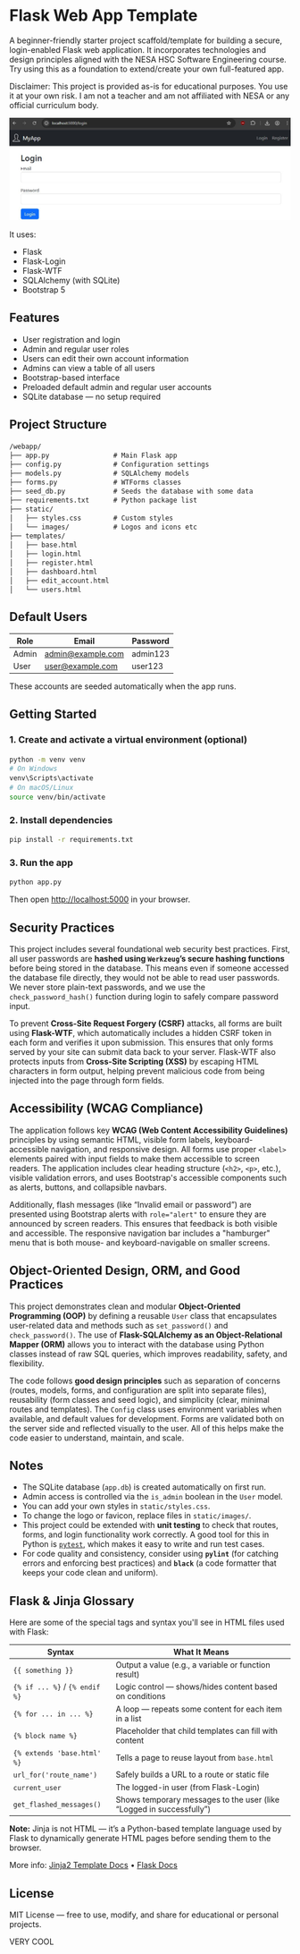 # Flask Web App Template

A beginner-friendly starter project scaffold/template for building a secure, login-enabled Flask web application. It incorporates technologies and design principles aligned with the NESA HSC Software Engineering course. Try using this as a foundation to extend/create your own full-featured app.

Disclaimer: This project is provided as-is for educational purposes. You use it at your own risk. I am not a teacher and am not affiliated with NESA or any official curriculum body.

![Screenshot](./screenshot.jpg)

It uses:

- Flask
- Flask-Login
- Flask-WTF
- SQLAlchemy (with SQLite)
- Bootstrap 5

## Features

- User registration and login
- Admin and regular user roles
- Users can edit their own account information
- Admins can view a table of all users
- Bootstrap-based interface
- Preloaded default admin and regular user accounts
- SQLite database — no setup required

## Project Structure

```
/webapp/
├── app.py                # Main Flask app
├── config.py             # Configuration settings
├── models.py             # SQLAlchemy models
├── forms.py              # WTForms classes
├── seed_db.py            # Seeds the database with some data
├── requirements.txt      # Python package list
├── static/
│   ├── styles.css        # Custom styles
│   └── images/           # Logos and icons etc
├── templates/
│   ├── base.html
│   ├── login.html
│   ├── register.html
│   ├── dashboard.html
│   ├── edit_account.html
│   └── users.html
```

## Default Users

| Role   | Email              | Password   |
|--------|--------------------|------------|
| Admin  | admin@example.com  | admin123   |
| User   | user@example.com   | user123    |

These accounts are seeded automatically when the app runs.

## Getting Started

### 1. Create and activate a virtual environment (optional) 

```bash
python -m venv venv
# On Windows
venv\Scripts\activate
# On macOS/Linux
source venv/bin/activate
```

### 2. Install dependencies

```bash
pip install -r requirements.txt
```

### 3. Run the app

```bash
python app.py
```

Then open [http://localhost:5000](http://localhost:5000) in your browser.

## Security Practices

This project includes several foundational web security best practices. First, all user passwords are **hashed using `Werkzeug`’s secure hashing functions** before being stored in the database. This means even if someone accessed the database file directly, they would not be able to read user passwords. We never store plain-text passwords, and we use the `check_password_hash()` function during login to safely compare password input.

To prevent **Cross-Site Request Forgery (CSRF)** attacks, all forms are built using **Flask-WTF**, which automatically includes a hidden CSRF token in each form and verifies it upon submission. This ensures that only forms served by your site can submit data back to your server. Flask-WTF also protects inputs from **Cross-Site Scripting (XSS)** by escaping HTML characters in form output, helping prevent malicious code from being injected into the page through form fields.

## Accessibility (WCAG Compliance)

The application follows key **WCAG (Web Content Accessibility Guidelines)** principles by using semantic HTML, visible form labels, keyboard-accessible navigation, and responsive design. All forms use proper `<label>` elements paired with input fields to make them accessible to screen readers. The application includes clear heading structure (`<h2>`, `<p>`, etc.), visible validation errors, and uses Bootstrap's accessible components such as alerts, buttons, and collapsible navbars.

Additionally, flash messages (like “Invalid email or password”) are presented using Bootstrap alerts with `role="alert"` to ensure they are announced by screen readers. This ensures that feedback is both visible and accessible. The responsive navigation bar includes a "hamburger" menu that is both mouse- and keyboard-navigable on smaller screens.

## Object-Oriented Design, ORM, and Good Practices

This project demonstrates clean and modular **Object-Oriented Programming (OOP)** by defining a reusable `User` class that encapsulates user-related data and methods such as `set_password()` and `check_password()`. The use of **Flask-SQLAlchemy as an Object-Relational Mapper (ORM)** allows you to interact with the database using Python classes instead of raw SQL queries, which improves readability, safety, and flexibility.

The code follows **good design principles** such as separation of concerns (routes, models, forms, and configuration are split into separate files), reusability (form classes and seed logic), and simplicity (clear, minimal routes and templates). The `Config` class uses environment variables when available, and default values for development. Forms are validated both on the server side and reflected visually to the user. All of this helps make the code easier to understand, maintain, and scale.

## Notes

- The SQLite database (`app.db`) is created automatically on first run.
- Admin access is controlled via the `is_admin` boolean in the `User` model.
- You can add your own styles in `static/styles.css`.
- To change the logo or favicon, replace files in `static/images/`.
- This project could be extended with **unit testing** to check that routes, forms, and login functionality work correctly. A good tool for this in Python is [`pytest`](https://docs.pytest.org/), which makes it easy to write and run test cases.
- For code quality and consistency, consider using **`pylint`** (for catching errors and enforcing best practices) and **`black`** (a code formatter that keeps your code clean and uniform).

## Flask & Jinja Glossary

Here are some of the special tags and syntax you'll see in HTML files used with Flask:

| Syntax                         | What It Means                                                                 |
|--------------------------------|------------------------------------------------------------------------------|
| `{{ something }}`              | Output a value (e.g., a variable or function result)                         |
| `{% if ... %}` / `{% endif %}` | Logic control — shows/hides content based on conditions                     |
| `{% for ... in ... %}`         | A loop — repeats some content for each item in a list                       |
| `{% block name %}`             | Placeholder that child templates can fill with content                      |
| `{% extends 'base.html' %}`    | Tells a page to reuse layout from `base.html`                               |
| `url_for('route_name')`        | Safely builds a URL to a route or static file                               |
| `current_user`                 | The logged-in user (from Flask-Login)                                       |
| `get_flashed_messages()`       | Shows temporary messages to the user (like “Logged in successfully”)        |

**Note:** Jinja is not HTML — it’s a Python-based template language used by Flask to dynamically generate HTML pages before sending them to the browser.

More info: [Jinja2 Template Docs](https://jinja.palletsprojects.com/) • [Flask Docs](https://flask.palletsprojects.com/)

## License

MIT License — free to use, modify, and share for educational or personal projects.

VERY COOL